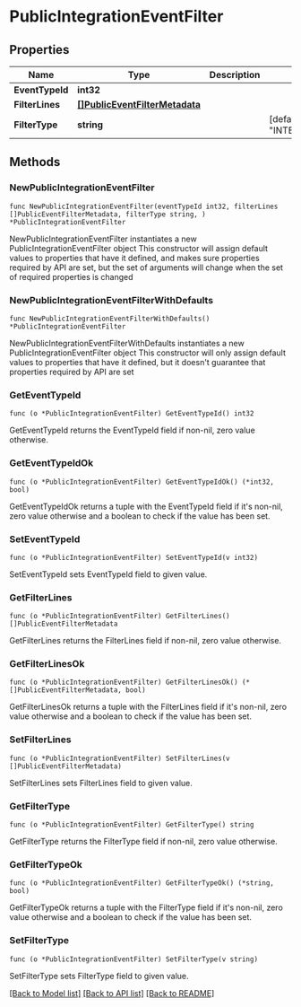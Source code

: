 # PublicIntegrationEventFilter

## Properties

Name | Type | Description | Notes
------------ | ------------- | ------------- | -------------
**EventTypeId** | **int32** |  | 
**FilterLines** | [**[]PublicEventFilterMetadata**](PublicEventFilterMetadata.md) |  | 
**FilterType** | **string** |  | [default to "INTEGRATION_EVENT"]

## Methods

### NewPublicIntegrationEventFilter

`func NewPublicIntegrationEventFilter(eventTypeId int32, filterLines []PublicEventFilterMetadata, filterType string, ) *PublicIntegrationEventFilter`

NewPublicIntegrationEventFilter instantiates a new PublicIntegrationEventFilter object
This constructor will assign default values to properties that have it defined,
and makes sure properties required by API are set, but the set of arguments
will change when the set of required properties is changed

### NewPublicIntegrationEventFilterWithDefaults

`func NewPublicIntegrationEventFilterWithDefaults() *PublicIntegrationEventFilter`

NewPublicIntegrationEventFilterWithDefaults instantiates a new PublicIntegrationEventFilter object
This constructor will only assign default values to properties that have it defined,
but it doesn't guarantee that properties required by API are set

### GetEventTypeId

`func (o *PublicIntegrationEventFilter) GetEventTypeId() int32`

GetEventTypeId returns the EventTypeId field if non-nil, zero value otherwise.

### GetEventTypeIdOk

`func (o *PublicIntegrationEventFilter) GetEventTypeIdOk() (*int32, bool)`

GetEventTypeIdOk returns a tuple with the EventTypeId field if it's non-nil, zero value otherwise
and a boolean to check if the value has been set.

### SetEventTypeId

`func (o *PublicIntegrationEventFilter) SetEventTypeId(v int32)`

SetEventTypeId sets EventTypeId field to given value.


### GetFilterLines

`func (o *PublicIntegrationEventFilter) GetFilterLines() []PublicEventFilterMetadata`

GetFilterLines returns the FilterLines field if non-nil, zero value otherwise.

### GetFilterLinesOk

`func (o *PublicIntegrationEventFilter) GetFilterLinesOk() (*[]PublicEventFilterMetadata, bool)`

GetFilterLinesOk returns a tuple with the FilterLines field if it's non-nil, zero value otherwise
and a boolean to check if the value has been set.

### SetFilterLines

`func (o *PublicIntegrationEventFilter) SetFilterLines(v []PublicEventFilterMetadata)`

SetFilterLines sets FilterLines field to given value.


### GetFilterType

`func (o *PublicIntegrationEventFilter) GetFilterType() string`

GetFilterType returns the FilterType field if non-nil, zero value otherwise.

### GetFilterTypeOk

`func (o *PublicIntegrationEventFilter) GetFilterTypeOk() (*string, bool)`

GetFilterTypeOk returns a tuple with the FilterType field if it's non-nil, zero value otherwise
and a boolean to check if the value has been set.

### SetFilterType

`func (o *PublicIntegrationEventFilter) SetFilterType(v string)`

SetFilterType sets FilterType field to given value.



[[Back to Model list]](../README.md#documentation-for-models) [[Back to API list]](../README.md#documentation-for-api-endpoints) [[Back to README]](../README.md)


